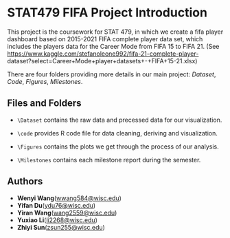 # STAT479 FIFA Project Introduction
This project is the coursework for STAT 479, in which we create a fifa player dashboard based on 2015-2021 FIFA complete player data set, which includes the players data for the Career Mode from FIFA 15 to FIFA 21. (See https://www.kaggle.com/stefanoleone992/fifa-21-complete-player- dataset?select=Career+Mode+player+datasets+-+FIFA+15-21.xlsx)

There are four folders providing more details in our main project: *Dataset*, *Code*, *Figures*, *Milestones*.

## Files and Folders
- `\Dataset` contains the raw data and precessed data for our visualization.

- `\code` provides R code file for data cleaning, deriving and visualization.

- `\Figures` contains the plots we get through the process of our analysis.

- `\Milestones` contains each milestone report during the semester.

## Authors
* **Wenyi Wang**(wwang584@wisc.edu)
* **Yifan Du**(ydu76@wisc.edu)
* **Yiran Wang**(wang2559@wisc.edu)
* **Yuxiao Li**(li2268@wisc.edu)
* **Zhiyi Sun**(zsun255@wisc.edu)
